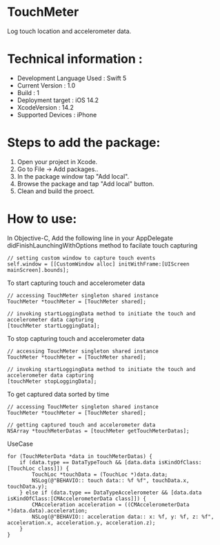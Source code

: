 # TouchMeter
Log touch location and accelerometer data.

# Technical information :
- Development Language Used : Swift 5
- Current Version : 1.0
- Build : 1
- Deployment target : iOS 14.2
- XcodeVersion : 14.2
- Supported Devices : iPhone

# Steps to add the package:
1. Open your project in Xcode.
2. Go to File -> Add packages..
3. In the package window tap "Add local".
4. Browse the package and tap "Add local" button.
5. Clean and build the proect.

# How to use:
In Objective-C,
Add the following line in your AppDelegate didFinishLaunchingWithOptions method to facilate touch capturing
```
// setting custom window to capture touch events
self.window = [[CustomWindow alloc] initWithFrame:[UIScreen mainScreen].bounds];
```

To start capturing touch and accelerometer data
```
// accessing TouchMeter singleton shared instance
TouchMeter *touchMeter = [TouchMeter shared];

// invoking startLoggingData method to initiate the touch and accelerometer data capturing
[touchMeter startLoggingData];
```

To stop capturing touch and accelerometer data
```
// accessing TouchMeter singleton shared instance
TouchMeter *touchMeter = [TouchMeter shared];

// invoking startLoggingData method to initiate the touch and accelerometer data capturing
[touchMeter stopLoggingData];
```

To get captured data sorted by time
```
// accessing TouchMeter singleton shared instance
TouchMeter *touchMeter = [TouchMeter shared];

// getting captured touch and accelerometer data
NSArray *touchMeterDatas = [touchMeter getTouchMeterDatas];
```

UseCase
```
for (TouchMeterData *data in touchMeterDatas) {
    if (data.type == DataTypeTouch && [data.data isKindOfClass:[TouchLoc class]]) {
        TouchLoc *touchData = (TouchLoc *)data.data;
        NSLog(@"BEHAVIO:: touch data:: %f %f", touchData.x, touchData.y);
    } else if (data.type == DataTypeAccelerometer && [data.data isKindOfClass:[CMAccelerometerData class]]) {
        CMAcceleration acceleration = ((CMAccelerometerData *)data.data).acceleration;
        NSLog(@"BEHAVIO:: acceleration data:: x: %f, y: %f, z: %f", acceleration.x, acceleration.y, acceleration.z);
    }
}
```



